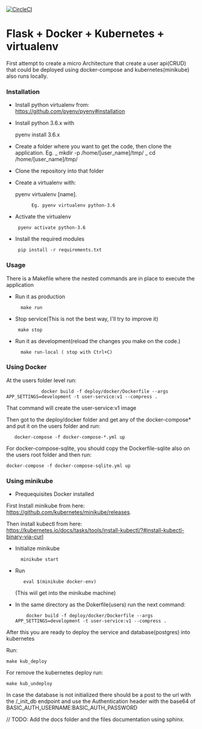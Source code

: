[![CircleCI](https://circleci.com/gh/marianojabdala/microservices.svg?style=svg)](https://circleci.com/gh/marianojabdala/microservices)

# Flask + Docker + Kubernetes + virtualenv

First attempt to create a micro Architecture that create a user api(CRUD) that
could be deployed using docker-compose and kubernetes(minikube) also runs locally.

### Installation

- Install python virtualenv from: https://github.com/pyenv/pyenv#installation

- Install python 3.6.x with

  pyenv install 3.6.x

* Create a folder where you want to get the code, then clone the application.
  Eg.
  _ mkdir -p /home/[user_name]/tmp/
  _ cd /home/[user_name]/tmp/

* Clone the repository into that folder

* Create a virtualenv with:

  pyenv virtualenv [name].

            Eg. pyenv virtualenv python-3.6

* Activate the virtualenv

       pyenv activate python-3.6

* Install the required modules

       pip install -r requirements.txt

### Usage

There is a Makefile where the nested commands are in place to execute the application

- Run it as production

        make run

- Stop service(This is not the best way, I'll try to improve it)

       make stop

- Run it as development(reload the changes you make on the code.)

        make run-local ( stop with Ctrl+C)

### Using Docker

At the users folder level run:

                 docker build -f deploy/docker/Dockerfile --args APP_SETTINGS=development -t user-service:v1 --compress .

That command will create the user-service:v1 image

Then got to the deploy/docker folder and get any of the docker-compose\* and put it on the users folder and run:

       docker-compose -f docker-compose-*.yml up

For docker-compose-sqlite, you should copy the Dockerfile-sqlite also on the users root folder and then run:

    docker-compose -f docker-compose-sqlite.yml up

### Using minikube

- Prequequisites Docker installed

First Install minikube from here: https://github.com/kubernetes/minikube/releases.

Then install kubectl from here:
https://kubernetes.io/docs/tasks/tools/install-kubectl/?#install-kubectl-binary-via-curl

- Initialize minikube

        minikube start

- Run

         eval $(minikube docker-env)

  (This wiil get into the minikube machine)

- In the same directory as the Dokerfile(users) run the next command:

          docker build -f deploy/docker/Dockerfile --args APP_SETTINGS=development -t user-service:v1 --compress .

After this you are ready to deploy the service and database(postgres) into kubernetes

Run:

    make kub_deploy

For remove the kubernetes deploy run:

    make kub_undeploy

In case the database is not initialized there should be a post to the url with the
/\_init_db endpoint and use the Authentication header with the base64 of BASIC_AUTH_USERNAME:BASIC_AUTH_PASSWORD

// TODO: Add the docs folder and the files documentation using sphinx.
